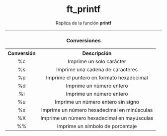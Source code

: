 <p align="center">
   <h1 align="center">ft_printf</h1>
</p>

<p align="center">
  Réplica de la función <b>printf</b>
</p>

---

<p align="center">
   <h3 align="center">Conversiones</h3>
</p>

<table align="center">
  <tr>
    <th>Conversión</th>
    <th>Descripción</th>
  </tr>
  <tr>
    <td align="center">%c</td>
    <td align="center">Imprime un solo carácter</td>
  </tr>
  <tr>
    <td align="center">%s</td>
    <td align="center">Imprime una cadena de caracteres</td>
  </tr>
  <tr>
    <td align="center">%p</td>
    <td align="center">Imprime el puntero en formato hexadecimal</td>
  </tr>
  <tr>
    <td align="center">%d</td>
    <td align="center">Imprime un número entero</td>
  </tr>
  <tr>
    <td align="center">%i</td>
    <td align="center">Imprime un número entero</td>
  </tr>
  <tr>
    <td align="center">%u</td>
    <td align="center">Imprime un número entero sin signo</td>
  </tr>
  <tr>
    <td align="center">%x</td>
    <td align="center">Imprime un número hexadecimal en minúsculas</td>
  </tr>
  <tr>
    <td align="center">%X</td>
    <td align="center">Imprime un número hexadecimal en mayúsculas</td>
  </tr>
  <tr>
    <td align="center">%%</td>
    <td align="center">Imprime un símbolo de porcentaje</td>
  </tr>
</table>
